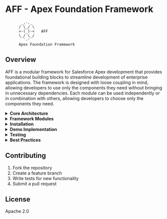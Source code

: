 # AFF - Apex Foundation Framework

```
       _,-._
      / \_/ \
      >-(_)-<   AFF
      \_/ \_/
        `-'
      Apex Foundation Framework
```

## Overview

AFF is a modular framework for Salesforce Apex development that provides foundational building blocks to streamline development of enterprise applications. The framework is designed with loose coupling in mind, allowing developers to use only the components they need without bringing in unnecessary dependencies. Each module can be used independently or in combination with others, allowing developers to choose only the components they need.

<details>
    <summary><b>Core Architecture</b></summary>

## Core Architecture

### Executors

Executors are the fundamental building blocks of the framework. They represent context-independent units of business logic that can be invoked from:

* Triggers
* Web Services
* Batch Jobs
* Scheduled Jobs
* Queueable Jobs
* Controllers
* Any Apex context

#### Example of a reusable executor:

```apex
public inherited sharing class AccountProcessor implements AFFBase.Executor {
    private List<Account> accounts;
    private AFFDml.ChangeUnit changeUnit;
    
    public AccountProcessor(List<Account> accounts, AFFDml.ChangeUnit changeUnit) {
        this.accounts = accounts;
        this.changeUnit = changeUnit;
    }
    
    public void execute() {
        // Business logic
        processAccounts();
    }
}
```

#### Usage across different contexts:

```apex
// In trigger
public with sharing class AccountTriggerHandler {
    public void execute() {
        new AccountProcessor(
            Trigger.new, 
            new AFFDml.DefaultChangeUnitImpl(AFFDml.AccessMode.USER_MODE)
        ).execute();
    }
}

// In batch
public without sharing class AccountBatch implements Database.Batchable<SObject> {
    public void execute(Database.BatchableContext bc, List<Account> scope) {
        new AccountProcessor(
            scope,
            new AFFDml.DefaultChangeUnitImpl(AFFDml.AccessMode.SYSTEM_MODE)
        ).execute();
    }
}

// In API
@RestResource(urlMapping='/accounts/*')
global with sharing class AccountAPI {
    @HttpPost
    global static void processAccounts(List<Account> accounts) {
        new AccountProcessor(
            accounts,
            new AFFDml.DefaultChangeUnitImpl(AFFDml.AccessMode.USER_MODE)
        ).execute();
    }
}
```

### Execution Patterns

The framework supports two primary execution patterns:

#### 1. One Loop Per Executor

```apex
public class MyExecutor implements AFFBase.Executor {
    private List<SObject> records;
    
    public void execute() {
        for(SObject record : records) {
            // Process single record
        }
    }
}
```

**Advantages**

* Clear separation of concerns
* Easy to maintain and test
* Each executor owns it's loop
* Better error isolation

**Disadvantages**

* Multiple passes through the data
* More CPU time consumption
* May hit governor limits with large data sets

#### One Loop - Many Executors

```apex
public inherited sharing class MyExecutor 
    implements AFFBase.Executor, AFFBase.DataSetter 
{
    private SObject record;
    
    public AFFBase.DataSetter setData(Object data) {
        this.record = (SObject)data;
        return this;
    }
    
    public void execute() {
        // Process single record
    }
}

// Usage
for(SObject record : records) {
    ((AFFBase.Executor)executor1.setData(record)).execute();
    ((AFFBase.Executor)executor2.setData(record)).execute();
}
```

**Advantages:**
* Single pass through the data
* More CPU efficient
* Better for large data volumes
* Lower memory usage

**Disadvantages:**
* More complex execution flow
* Harder to debug
* Tighter coupling between executors

### When to Use Which Pattern

1. Use One Loop Per Executor when:
   - Operations are independent
   - Memory is not a concern
   - Simple maintenance is priority
   - Debugging needs are high

2. Use One Loop - Many Executors when:
   - Operations are interdependent
   - Processing large data volumes
   - CPU time is critical
   - Operations need to share context

</details>

<details>
    <summary><b>Framework Modules</b></summary>

## Framework Modules

<details style="padding-left:20px;">
    <summary><b>Base Module</b></summary>

### Base Module
**Required Classes**: `AFFBase`

The base module provides core interfaces and classes used throughout the framework.

```mermaid
---
title: Base Module Class Diagram
---
classDiagram
    namespace AFFBase {
        class Entity {
            <<interface>>
            +String name()
            +Boolean equals(Object)
            +Integer hashCode()
        }

        class Category {
            <<interface>>
        }

        class Executor {
            <<interface>>
            +void execute()
        }

        class ExecutionManager {
            <<interface>>
            +ExecutionManager addExecutor(Executor)
            +ExecutionManager addExecutor(Category, Executor)
            +void execute()
        }

        class AbsExecutionManager {
            <<abstract>>
            #Map~Category,List~Executor~~ executors
            #List~Category~ categoriesInOrder
        }

        class SimpleCategoryImpl {

        }
    }

    AbsExecutionManager ..|> ExecutionManager
    Category --|> Entity
    SimpleCategoryImpl --|> Category
```

Key Components:
- Entity: Interface for named entities
- Executor: Interface for executable units of work
- ExecutionManager: Interface for managing categorized executors
- Category: Interface for categorizing executors

    </details>

<details style="padding-left:20px;">
    <summary><b>Trigger Module</b></summary>

### Trigger Module
**Required Classes**: `AFFBase`, `AFFTrigger`

The trigger module provides structured trigger handling with comprehensive support for different trigger contexts.

```mermaid
---
title: Trigger Module Class Diagram
---
classDiagram
    namespace AFFBase {
        class AbsExecutionManager {
            <<abstract>>
        }
    }
    namespace AFFTrigger {
        class TriggerExecutionManager {
            +ExecutionManager addExecutor(Category, Executor)
            +void execute()
            -TriggerCategory getTriggerCategory()
        }

        class TriggerCategory {
            +String name()
        }
    }
    TriggerExecutionManager --|> AbsExecutionManager
```

#### Example Implementation:

```apex
trigger AccountTrigger on Account (before insert, after insert) {
    new AccountTriggerHandler(
        Trigger.new, Trigger.old,
        Trigger.newMap, Trigger.oldMap
    ).execute();
}

public class AccountTriggerHandler implements AFFBase.Executor {
    public void execute() {
        new AFFTrigger.TriggerExecutionManager()
            .addExecutor(AFFTrigger.BEFORE_INS_TRG, new Validator())
            .addExecutor(AFFTrigger.BEFORE_INS_TRG, new Defaulter())
            .addExecutor(AFFTrigger.AFTER_INS_TRG, new NotificationSender())
            .execute();
    }
}
```

#### Example: Combined Pattern Usage

```apex
public class AccountTriggerHandler implements AFFBase.Executor {
    // ...
    public void execute() {
        // One Loop - Many Executors for field updates
        new AccountFieldUpdaters(Trigger.new).execute();
        
        // One Loop Per Executor for independent operations
        new OpportunityCreator(Trigger.new).execute();
        new TaskCreator(Trigger.new).execute();
    }
}

// Field updaters using one loop - many executors
public class AccountFieldUpdaters implements AFFBase.Executor {
    private List<SObject> accounts;
    private List<AFFBase.Executor> fieldUpdaters;
    
    //...

    public void execute() {
        for(Account acc : accounts) {
            for(AFFBase.Executor updater : fieldUpdaters) {
                ((AFFBase.DataSetter)updater).setData(acc);
                updater.execute();
            }
        }
    }
}
```

#### Trigger Context Data

The framework intentionally uses shallow copies of trigger context data:

```apex
new MyTriggerHandler(
    Trigger.new,    // Shallow copy
    Trigger.old,    // Shallow copy
    Trigger.newMap, // Shallow copy
    Trigger.oldMap  // Shallow copy
).execute();
```

**Why Not Immutable?**
1. Performance Considerations
   - Deep cloning large datasets would consume heap space
   - Additional CPU time for cloning operations
   - Memory constraints with governor limits

2. Intended Behavior
   - Trigger handlers often need to modify records
   - Changes need to propagate to the database
   - Pattern follows Salesforce's native trigger behavior

3. Best Practices
   - Handle data modifications in appropriate trigger contexts (before triggers for record modifications)
   - Use clear execution order to prevent unexpected modifications
   - Document when and where modifications occur

#### Best Practices

1. Data Modification
   - Modify records only in before triggers
   - Use after triggers for related object operations
   - Document any record modifications

2. Execution Pattern Selection
   - Use "One Loop Per Executor" for simpler, independent operations
   - Use "One Loop - Many Executors" for complex, interdependent operations
   - Consider data volume when choosing patterns

3. Error Handling
   - Implement proper error handling in each executor
   - Use feature toggles for graceful degradation
   - Consider transaction scope in error scenarios

4. Performance
   - Monitor CPU time and heap size
   - Batch operations where possible
   - Use appropriate execution pattern for data volume

5. Testing
   - Test each executor independently
   - Test execution order scenarios
   - Verify error handling
   - Test with various data volumes

</details>

<details style="padding-left:20px;">
    <summary><b>Iterator Module</b></summary>

### Iterator Module and Functional Programming
**Required Classes**: `AFFIter`, `AFFCommons`

The Iterator module provides functional programming patterns for Apex, inspired by JavaScript's array methods. All functional operations (`transform`, `filter`, `forEach`, etc.) are immutable by design, ensuring data consistency and preventing side effects.

```mermaid
---
title: Iterator Module Class Diagram
---
classDiagram
    namespace AFFIter {
        class FilterCallback {
            <<interface>>
            +Boolean execute(Object, Integer, List~Object~)
        }
        class MapCallback {
            <<interface>>
            +Object execute(Object, Integer, List~Object~)
        }
        class ForEachCallback {
            <<interface>>
            +void execute(Object, Integer, List~Object~)
        }
        class ReduceCallback {
            <<interface>>
            +Object execute(Object, Object, Integer, List~Object~)
        }
        class Iterator {
            <<interface>>
            +Boolean hasNext()
            +Object next()
            +Integer getCurrIndex()
            +List~Object~ getCollection()
            +Iterator reset()
            +Iterator filter(FilterCallback)
            +Iterator forEach(ForEachCallback)
            +Iterator transform(MapCallback)
            +Boolean every(FilterCallback)
            +Object reduce(ReduceCallback)
            +Object reduce(Object, ReduceCallback)
            +Boolean some(FilterCallback)
        }

        class ListIterator {
            #List~Object~ lst
            #Integer currIndex
            +ListIterator(List~Object~)
            +Boolean hasNext()
            +Object next()
            +Integer getCurrIndex()
            +List~Object~ getCollection()
            +Iterator reset()
        }

        class SetIterator {
            +SetIterator(Set~Object~)
        }

        class MapIterator {
            -ListIterator listIter
            +MapIterator(Map~Object,Object~)
            +Boolean hasNext()
            +Object next()
        }

        class MapEntry {
            +Object key
            +Object value
            +MapEntry(Object, Object)
            +Object clone(Boolean)
            +Boolean equals(Object)
        }

    }    

    ListIterator ..|> Iterator
    SetIterator --|> ListIterator
    MapIterator ..|> Iterator
    MapIterator o-- ListIterator
    MapIterator *-- MapEntry
    Iterator ..> FilterCallback : uses
    Iterator ..> MapCallback : uses
    Iterator ..> ForEachCallback : uses
    Iterator ..> ReduceCallback : uses
```

#### Example Usage:

```apex
// Using filter and transform
AFFIter.Iterator it = new AFFIter.ListIterator(accounts);
List<Task> tasks = (List<Task>)it
    .filter(new HighValueAccountFilter())
    .transform(new AccountToTaskTransformer())
    .getCollection();

// Using forEach with immutable operations
it.forEach(new AccountProcessor())
  .forEach(new NotificationSender());
```

#### Callbacks:
```apex
// Filter callback example
public class HighValueAccountFilter implements AFFIter.FilterCallback {
    public Boolean execute(Object item, Integer i, List<Object> arr) {
        Account acc = (Account)item;
        return acc.AnnualRevenue > 1000000;
    }
}

// Transform callback example
public class AccountToTaskTransformer implements AFFIter.MapCallback {
    public Object execute(Object item, Integer i, List<Object> arr) {
        Account acc = (Account)item;
        return new Task(
            WhatId = acc.Id,
            Subject = 'Follow up',
            ActivityDate = Date.today().addDays(7)
        );
    }
}
```

#### Immutability Guarantee

All operations create new collections:

```apex
List<Account> accounts = [SELECT Id, Name FROM Account];
AFFIter.Iterator it = new AFFIter.ListIterator(accounts);

// Each operation creates new collection
Iterator filtered = it.filter(new IsActive());     // New collection
Iterator transformed = filtered.transform(new AccountWrapper()); // New collection
Iterator processed = transformed.forEach(new AccountProcessor()); // New collection

// Original iterator remains unchanged
System.assert(it.getCollection() != filtered.getCollection());
```
#### Best Practices

1. Leverage Immutability
   - Rely on the guaranteed immutability for safe parallel processing
   - Use the same iterator for multiple processing paths
   - Don't worry about operations affecting source data

2. Performance Considerations
   - Be aware that each operation creates new collections
   - Consider the trade-off between immutability and memory usage
   - Use batch processing for very large datasets

3. Chain Design
   - Create clear, intention-revealing chains
   - Split complex operations into meaningful steps
   - Take advantage of the ability to reuse iterators

4. Testing
   - Verify immutability in tests
   - Test multiple processing paths
   - Ensure source data remains unchanged

#### Notes on Deep Cloning

The Iterator module uses `AFFCommons.deepClone()` for copying objects, which handles:
- SObjects using `clone(true, true, true, true)`
- Custom objects implementing `AFFCommons.Cloneable`
- Collections and primitive types

```apex
// Example of a custom object working with Iterator
public class MyCustomObject implements AFFCommons.Cloneable {
    public String name;
    public Decimal value;
    
    public Object clone(Boolean deepClone) {
        MyCustomObject cloned = new MyCustomObject();
        cloned.name = this.name;
        cloned.value = this.value;
        return cloned;
    }
}

// Will be properly cloned in Iterator operations
List<MyCustomObject> objects = new List<MyCustomObject>();
AFFIter.Iterator it = new AFFIter.ListIterator(objects);
```
</details>

<details style="padding-left:20px;">
    <summary><b>Feature Control Module</b></summary>

### Feature Control Module
**Required Classes**: `AFFFeatureCtrl`, `AFFBase`

The Feature Control Module provides a flexible system for managing feature toggles in your Salesforce application. It allows you to enable/disable functionality dynamically based on various conditions, without deploying new code.

```mermaid
---
title: Feature Control Module
---
classDiagram
    namespace AFFFeatureCtrl {
        class Feature {
            <<interface>>
            +String description()
            +Boolean isEnabled()
            +void setEnabled(Boolean)
        }
        class FeatureConfig {
            <<interface`>>
            +List~Feature~ getFeatures()
            +Feature getFeatureByName(String)
            +void setFeature(Feature)
        }
        class FeatureConfigMgr {
            +Boolean isEnabled(Category)
            +FeatureConfigMgr enableFeature(Category, Boolean)
        }
        class FeatureEnabler {
            <<interface>>
            +Boolean isEnabled()
        }
    }
    
    FeatureConfigMgr o--> FeatureConfig
    FeatureConfigMgr o--> FeatureEnabler
    FeatureConfig --> Feature
```

#### Example Implementation:

```apex
// Feature definition
public static final AFFBase.Category FEATURE_ACC_RATING =
    new AFFBase.SimpleCategoryImpl('FEATURE_ACC_RATING');

// Feature configuration
AFFFeatureCtrl.FeatureConfig featureConfig = new AFFFeatureCtrl.FeatureConfigImpl();
featureConfig.setFeatures(new List<AFFFeatureCtrl.Feature>{
    new AFFFeatureCtrl.FeatureImpl(
        new AFF_Features_Control_Config__mdt(
            DeveloperName = 'FEATURE_ACC_RATING',
            IsEnabled__c = true
        )
    )
});

// Feature enabler for business hours
public class BusinessHoursFeatureEnabler implements AFFFeatureCtrl.FeatureEnabler {
    private BusinessHours bh;
    public Boolean isEnabled() {
        if ( bh == null ) {
            bh = [SELECT Id FROM BusinessHours WHERE IsDefault = true LIMIT 1];
        }
        return BusinessHours.isWithin(bh.Id, Datetime.now());
    }
}

// Usage
AFFFeatureCtrl.FeatureConfigMgr featureManager = (
        new AFFFeatureCtrl.FeatureConfigMgr(
            featureConfig,
            new List<AFFFeatureCtrl.FeatureEnabler>{
                new BusinessHoursFeatureEnabler()
            }
        )
    ).execute(); // Execute feature-specific code if enabled

```

#### Performance Considerations

1. Caching Feature States
```apex
public class CachedFeatureManager {
    private static Map featureStateCache;
    
    public static Boolean isEnabled(AFFBase.Category feature) {
        if (featureStateCache == null) {
            featureStateCache = new Map();
        }
        
        String featureName = feature.name();
        if (!featureStateCache.containsKey(featureName)) {
            featureStateCache.put(
                featureName, 
                featureManager.isEnabled(feature)
            );
        }
        
        return featureStateCache.get(featureName);
    }
}
```

2. Bulk Processing
```apex
public class BulkFeatureChecker {
    public Map checkFeatures(Set featureNames) {
        Map results = new Map();
        // Bulk query feature configurations
        for(AFF_Features_Control_Config__mdt config : 
            [SELECT DeveloperName, IsEnabled__c 
             FROM AFF_Features_Control_Config__mdt 
             WHERE DeveloperName IN :featureNames]) {
            results.put(config.DeveloperName, config.IsEnabled__c);
        }
        return results;
    }
}
```

</details>

<details style="padding-left:20px;">
    <summary><b>Security Module</b></summary>

### Security Module
**Required Classes**: `AFFSecurity`

The Security Module provides an efficient way to check Field-Level Security (FLS) and object CRUD permissions. It uses lazy loading and caching of field descriptions to optimize performance when checking multiple fields.

```mermaid
---
title: Security Module Class Diagram
---
classDiagram
    namespace AFFSecurity {

        class FLSCrudChecker {
            <<interface>>
            +Boolean isAccessible()
            +Boolean isCreateable()
            +Boolean isUpdateable()
        }

        class SObjCrudChecker {
            <<interface>>
            +Boolean isDeletable()
        }

        class FieldChecker {
            -List~DescribeFieldResult~ fieldsToCheck
            -Boolean pIsAccessible
            -Boolean pIsUpdatable
            -Boolean pIsCreatable
            +Boolean isAccessible()
            +Boolean isCreateable()
            +Boolean isUpdateable()
        }

        class SObjectChecker {
            -SObjectType objType
            -DescribeSObjectResult objDescr
            +Boolean isAccessible()
            +Boolean isCreateable()
            +Boolean isUpdateable()
            +Boolean isDeletable()
        }
    }

    SObjCrudChecker --|> FLSCrudChecker
    FieldChecker ..|> FLSCrudChecker
    SObjectChecker ..|> SObjCrudChecker
```

#### Example Usage:

```apex
// Field-level security checking
AFFSecurity.FieldChecker fieldChecker = new AFFSecurity.FieldChecker(
    Account.SObjectType,
    new List<String>{'Name', 'Industry', 'AnnualRevenue'}
);

if (fieldChecker.isAccessible() && fieldChecker.isUpdateable()) {
    // Process fields
}

// Object-level security checking
AFFSecurity.SObjectChecker objectChecker = 
    new AFFSecurity.SObjectChecker(Account.SObjectType);

if (objectChecker.isCreateable()) {
    // Create records
}
```

#### Best Practices

1. Cache Checkers When Possible
```apex
public class SecurityService {
    private static Map<String, AFFSecurity.FieldChecker> checkersByObject = 
        new Map<String, AFFSecurity.FieldChecker>();
    
    public static AFFSecurity.FieldChecker getChecker(
        SObjectType objType, 
        List<String> fields
    ) {
        String key = objType + String.join(fields, ',');
        if (!checkersByObject.containsKey(key)) {
            checkersByObject.put(
                key, 
                new AFFSecurity.FieldChecker(objType, fields)
            );
        }
        return checkersByObject.get(key);
    }
}
```
Reuse checker instances for common field combinations.

2. Group Related Fields
```apex
public class AccountSecurityProfile {
    private static final List<String> BASIC_FIELDS = 
        new List<String>{'Name', 'Phone'};
    private static final List<String> FINANCIAL_FIELDS = 
        new List<String>{'AnnualRevenue', 'AccountNumber'};
        
    private static AFFSecurity.FieldChecker basicChecker;
    private static AFFSecurity.FieldChecker financialChecker;
    
    public static Boolean canAccessBasicInfo() {
        if (basicChecker == null) {
            basicChecker = new AFFSecurity.FieldChecker(
                Account.SObjectType, 
                BASIC_FIELDS
            );
        }
        return basicChecker.isAccessible();
    }
}
```
Organize field checks by functional area.

3. Error Handling
```apex
public class SecureOperation {
    private AFFSecurity.FieldChecker checker;
    
    public void execute() {
        try {
            validateAccess();
            // Perform operation
        } catch (SecurityException e) {
            handleSecurityError(e);
        }
    }
    
    private void validateAccess() {
        if (!checker.isAccessible()) {
            throw new SecurityException(
                'Insufficient access to fields: ' + 
                String.join(fields, ',')
            );
        }
    }
}
```
Provide clear security error messages.

#### Performance Tips

1. Minimize Describe Calls
```apex
// DO THIS - one checker for multiple operations
AFFSecurity.FieldChecker checker = new AFFSecurity.FieldChecker(
    Account.SObjectType,
    new List<String>{'Name', 'Industry'}
);
checker.isAccessible();
checker.isUpdateable();

// NOT THIS - multiple checkers
new AFFSecurity.FieldChecker(Account.SObjectType, fields).isAccessible();
new AFFSecurity.FieldChecker(Account.SObjectType, fields).isUpdateable();
```

2. Use Appropriate Cache Scope
```apex
public class SecurityCache {
    // Transaction cache for standard operations
    private static Map<String, AFFSecurity.FieldChecker> transactionCache = 
        new Map<String, AFFSecurity.FieldChecker>();
        
    // Cache key generator
    private static String generateKey(SObjectType objType, List<String> fields) {
        return objType + String.valueOf(fields.hashCode());
    }
}
```

3. Batch Operation Optimization
```apex
public class BatchSecurityCheck {
    private AFFSecurity.FieldChecker checker;
    
    public void processRecords(List<SObject> records) {
        // Check once for the batch
        if (!checker.isAccessible()) {
            throw new SecurityException('Insufficient access');
        }
        // Process records
    }
}
```

The Security Module's lazy loading and caching mechanisms make it particularly efficient for:
- High-volume operations
- Repeated security checks
- Complex permission validations
- Batch processing

By caching field descriptions and permission results, it minimizes the overhead of security checks while maintaining proper security enforcement.

</details>

<details style="padding-left:20px;">
    <summary><b>DML Module</b></summary>

### DML Module
**Required Classes**: `AFFDml`, `AFFBase`

The DML Module provides structured database operations with transaction management.

```mermaid
---
title: DML Module Class Diagram
---
classDiagram
    namespace AFFDml {
        class DmlType {
            -String name
            +DmlType(String name)
        }

        class ChangeUnit {
            <<interface>>
            +setDmlType(DmlType type) ChangeUnit
            +getRecordsByDmlType(DmlType type) List~SObject~
            +clearRecordsByDmlType(DmlType type) ChangeUnit
            +clearAllRecords() ChangeUnit
            +addRecord(SObject obj) ChangeUnit
            +addRecords(List~SObject~ objs) ChangeUnit
            +applyChange() ChangeUnit
        }

        class DefaultChangeUnitImpl {
            -Map~DmlType,List~SObject~~ dataMap
            -DmlType currDmlType
            -AccessMode access
            +DefaultChangeUnitImpl(AccessMode access)
            +insertData(List~SObject~ data)
            +updateData(List~SObject~ data)
            +upsertData(List~SObject~ data)
            +deleteData(List~SObject~ data)
        }
    }

ChangeUnit <|.. DefaultChangeUnitImpl
```

#### Examples

##### 1. Basic Insert Operation:

```apex
// Create a change unit with user mode access
AFFDml.ChangeUnit cu = new AFFDml.DefaultChangeUnitImpl(AFFDml.AccessMode.USER_MODE);

// Add records to insert
cu.setDmlType(AFFDml.T_INSERT)
  .addRecord(new Account(Name = 'Test Account'))
  .applyChange();
```

##### 2. Multiple DML Operations:

```apex
AFFDml.ChangeUnit cu = new AFFDml.DefaultChangeUnitImpl(AFFDml.AccessMode.SYSTEM_MODE);

// Insert new accounts
cu.setDmlType(AFFDml.T_INSERT)
  .addRecords(newAccounts);
  // Update existing accounts
  .setDmlType(AFFDml.T_UPDATE)
  .addRecords(existingAccounts);
  // Apply all changes at once
  .applyChange();
```

##### 3. Error Handling:

```apex
AFFDml.ChangeUnit cu = new AFFDml.DefaultChangeUnitImpl(AFFDml.AccessMode.USER_MODE);

try {
    cu.setDmlType(AFFDml.T_INSERT)
      .addRecords(accounts)
      .applyChange();
} catch (AFFDml.BadDataException e) {
    // Handle error
}
```
#### Best Practices and Optimizations

##### Batch Operations

Group similar DML operations together to minimize DML statements
Use addRecords() for bulk operations instead of multiple addRecord() calls


##### Access Mode Selection

Use USER_MODE when the operation should respect user permissions
Use SYSTEM_MODE only when bypassing user permissions is necessary


##### Error Handling

1. Always wrap DML operations in try-catch blocks
2. Clear previous records using `clearRecordsByDmlType()` when reusing a change unit


#### Performance Considerations

1. Minimize the number of `applyChange()` calls
2. Use getRecordsByDmlType() to verify records before applying changes
3. Clear unnecessary data using `clearAllRecords()` when reusing change units


#### Memory Management

1. Clear large data sets after processing using `clearAllRecords()`
2. Avoid storing unnecessary references to large record collections

</details>

<details style="padding-left:20px;">
    <summary><b>Factory Module</b></summary>

### Factory Module
**Required Classes**: `AFFSObjFactory`

The SObject Factory Module provides a flexible and secure way to create SObject records with proper field-level security checks and default value handling. It enforces compile-time type safety and supports custom field value setting strategies.

```mermaid
---
title: Factory Module Class Diagram
---
classDiagram
    namespace AFFSObjFactory {
        class Factory {
            <<interface>>
            +create() SObject
        }

        class FieldSetter {
            <<interface>>
            +setValue(SObject sobj, String fieldName)
        }

        class StandardFactory {
            -List~DescribeFieldResult~ fields
            -Map~String,DescribeFieldResult~ fieldsByName
            -Map~String,FieldSetter~ fieldSettersByFieldName
            -SObjectType sobjType
            +StandardFactory(SObjectType, List~String~, Map~String,FieldSetter~)
            +applyFieldLevelSecurity(List~FieldLevelSecurity~) StandardFactory
            +create() SObject
        }
    }
    Factory <|.. StandardFactory
```

#### Examples

```apex
// Custom field setter
public class AccountNameSetter implements AFFSObjFactory.FieldSetter {
    public void setValue(SObject obj, String fieldName) {
        obj.put(fieldName, 'Account-' + Crypto.getRandomInteger());
    }
}

// Factory setup
Map<String, AFFSObjFactory.FieldSetter> fieldSetters = 
    new Map<String, AFFSObjFactory.FieldSetter>{
        'Name' => new AccountNameSetter()
    };

// Use field setter for Name and default value for Industry
AFFSObjFactory.Factory factory = new AFFSObjFactory.StandardFactory(
    Account.SObjectType,
    new List<String>{'Name', 'Industry'},
    fieldSetters
)
// Apply field level security
.applyFieldLevelSecurity(new List<AFFSObjFactory.FieldLevelSecurity>{
    AFFSObjFactory.FieldLevelSecurity.FLS_CREATE,
    AFFSObjFactory.FieldLevelSecurity.FLS_READ
});

// Create SObject
Account acc = (Account)factory.create();
```

#### Best Practices and Optimizations

##### Factory Creation
- Create factories once and reuse them for better performance
- Group related fields together in a single factory
- Use descriptive field setter names for better maintainability

##### Field-Level Security
- Always apply appropriate FLS checks based on operation context
- Cache FLS check results when creating multiple records
- Consider using system mode for batch operations when appropriate

##### Error Handling
- Handle WrongFieldException for invalid field names
- Validate required fields before creating records
- Implement proper error logging for field setter failures

##### Performance Considerations
- Cache describe results and field maps
- Batch create operations when possible
- Minimize the number of field setters for frequently used factories

##### Field Setters
- Keep field setters stateless when possible
- Implement field validation in setters when needed
- Use dependency injection for complex field setting logic

</details>

<details style="padding-left:20px; padding-bottom:20px;">
    <summary><b>Commons Module</b></summary>

### Commons Module
**Required Classes**: `AFFCommons`

The Commons Module provides utility functions for:
- Hash building
- Deep cloning
- Type utilities

Example Usage:

```apex
// Hash building
AFFCommons.HashBuilder hashBuilder = new AFFCommons.HashBuilder();
Integer hash = hashBuilder
    .add(account.Name)
    .add(account.Industry)
    .hashCode();

// Deep cloning
Account clonedAccount = (Account)AFFCommons.deepClone(account);

// Type utilities
String objType = AFFCommons.getObjectType(myObject);
Type resolvedType = AFFCommons.getTypeForApexObject(namespace, myObject);
```

##### Performance Considerations

Try to avoid `deepClone` for the Collections and Complex Objects which do not implement `AFFCommons.Clonable` interface.

</details>

</details>

<details>
    <summary><b>Installation</b></summary>

## Installation

### Required Components by Module

Base Framework:
   - AFFBase.cls
   - AFFBase.cls-meta.xml

Trigger Module:
   - AFFTrigger.cls
   - AFFTrigger.cls-meta.xml

Iterator Module:
   - AFFIter.cls
   - AFFCommons.cls
   - Associated meta.xml files

Feature Control Module:
   - AFFFeatureCtrl.cls
   - AFFBase.cls
   - Associated meta.xml files

Security Module:
   - AFFSecurity.cls
   - AFFSecurity.cls-meta.xml

DML Module:
   - AFFDml.cls
   - AFFBase.cls
   - Associated meta.xml files

Factory Module:
   - AFFSObjFactory.cls
   - AFFSObjFactory.cls-meta.xml

Commons Module:
   - AFFCommons.cls
   - AFFCommons.cls-meta.xml

</details>

<details>
    <summary><b>Demo Implementation</b></summary>

## Demo Implementation

The framework includes complete demo implementations that showcase best practices and common patterns:

### Account Processing Demo Architecture

The demo implements a complete account processing system that shows how different framework modules work together to handle trigger events with feature control and proper transaction management.

```mermaid
---
title: AFF DEMO Sequence Diagram
---
sequenceDiagram
    participant AT as AccountTrigger
    participant TH as AccountTriggerHandler
    participant TEM as TriggerExecutionManager
    participant FCM as FeatureConfigMgr
    participant BIE as BeforeInsertExecutor
    participant AIE as AfterInsertExecutor
    participant BUE as BeforeUpdateExecutor
    participant AL as AccountLogic
    participant CU as ChangeUnit

    AT->>+TH: execute()
    TH->>+FCM: isEnabled(FEATURE_ACCOUNT_REALTIME_LOGIC)
    FCM-->>-TH: true
    
    TH->>+TEM: new TriggerExecutionManager()
    
    alt Before Insert Context
        TH->>TEM: addExecutor(BEFORE_INS_TRG, BeforeInsertExecutor)
        TEM->>+BIE: execute()
        BIE->>+FCM: addExecutor(FEATURE_AUTOASSIGN_ACC_OWNER)
        BIE->>FCM: addExecutor(FEATURE_ACC_RATING)
        BIE->>+AL: AccountRankingProcessorWithLoop.execute()
        AL-->>-BIE: Complete
        BIE-->>-TEM: Complete
    else After Insert Context
        TH->>TEM: addExecutor(AFTER_INS_TRG, AfterInsertExecutor)
        TEM->>+AIE: execute()
        AIE->>+FCM: addExecutor(FEATURE_AUTOASSIGN_TASK_2_ACC)
        AIE->>+AL: TaskCreatorForNewAccountsWithLoop.execute()
        AL->>+CU: setDmlType(T_INSERT)
        CU->>CU: addRecords(tasks)
        AL->>CU: applyChange()
        CU-->>-AL: Complete
        AL-->>-AIE: Complete
        AIE-->>-TEM: Complete
    else Before Update Context
        TH->>TEM: addExecutor(BEFORE_UPD_TRG, BeforeUpdateExecutor)
        TEM->>+BUE: execute()
        BUE->>+FCM: addExecutor(FEATURE_ACC_RATING)
        BUE->>+AL: AccountRankingProcessorWithLoop.execute()
        AL-->>-BUE: Complete
        BUE-->>-TEM: Complete
    end

    TEM->>TEM: execute()
    TEM-->>-TH: Complete
    TH-->>-AT: Complete
```    

#### The sequence diagram shows:

Initial Flow:

- Trigger invokes AccountTriggerHandler
- Handler checks if FEATURE_ACCOUNT_REALTIME_LOGIC is enabled
- Creates TriggerExecutionManager


Context-Specific Flows:

- Before Insert:

    * Sets up owner assignment and rating calculation
    * Uses feature control to conditionally execute operations


- After Insert:

    * Creates tasks for new accounts
    * Uses ChangeUnit for DML operations


- Before Update:

    * Updates account ratings based on revenue changes


Transaction Management:

- Single transaction scope
- Batched DML operations
- Proper error handling

#### Feature Definitions
```apex
// Main toggle for all real-time account processing
public static final AFFBase.Category FEATURE_ACCOUNT_REALTIME_LOGIC = 
    new AFFBase.SimpleCategoryImpl('FEATURE_ACCOUNT_REALTIME_LOGIC');

// Individual feature toggles
public static final AFFBase.Category FEATURE_AUTOASSIGN_ACC_OWNER = 
    new AFFBase.SimpleCategoryImpl('FEATURE_AUTOASSIGN_ACC_OWNER');
public static final AFFBase.Category FEATURE_AUTOASSIGN_TASK_2_ACC = 
    new AFFBase.SimpleCategoryImpl('FEATURE_AUTOASSIGN_TASK_2_ACC');
public static final AFFBase.Category FEATURE_ACC_RATING = 
    new AFFBase.SimpleCategoryImpl('FEATURE_ACC_RATING');
```

#### Executor Pattern

Each trigger context has its own executor to handle specific business logic:

##### BeforeInsertExecutor

Handles field updates and validations before account creation:
```apex
public class BeforeInsertExecutor extends TriggerEventAbs {
    public void execute() {
        // Auto-assign account owner if feature enabled
        featureConfigMgr.addExecutor(
            FEATURE_AUTOASSIGN_ACC_OWNER,
            new AFF_DEMO_SObjectUtils.SObjOwnerSetter_1(newAccounts)
        )
        // Calculate account rating based on revenue
        .addExecutor(
            FEATURE_ACC_RATING,
            new AFF_DEMO_AccountLogic.AccountRankingProcessorWithLoop(
                newAccounts,
                null
            )
        )
        .execute();
    }
}
```

##### AfterInsertExecutor

Handles related record creation after accounts are inserted:
```apex
public class AfterInsertExecutor extends TriggerEventAbs {
    private AFFDml.ChangeUnit changeUnit = new AFFDml.DefaultChangeUnitImpl(
        AFFDml.AccessMode.USER_MODE
    );

    public void execute() {
        // Create follow-up tasks for new accounts if feature enabled
        featureConfigMgr.addExecutor(
            FEATURE_AUTOASSIGN_TASK_2_ACC,
            new AFF_DEMO_AccountLogic.TaskCreatorForNewAccountsWithLoop(
                newAccounts,
                changeUnit
            )
        )
        .execute();

        // Save all changes in one transaction
        changeUnit.applyChange();
    }
}
```

##### BeforeUpdateExecutor

Handles field updates when accounts are modified:

```apex
public class BeforeUpdateExecutor extends TriggerEventAbs {
    public void execute() {
        // Recalculate account rating if revenue changed
        featureConfigMgr.addExecutor(
            FEATURE_ACC_RATING,
            new AFF_DEMO_AccountLogic.AccountRankingProcessorWithLoop(
                newAccounts,
                new Map<Id, Account>(oldAccounts)
            )
        )
        .execute();
    }
}
```

#### Feature Control Integration

The demo uses `AFFFeatureCtrl` to:

* Control the entire trigger execution
* Enable/disable individual features
* Apply multiple enablement conditions

Example configuration:

```apex
// Configure features via custom metadata
AFFFeatureCtrl.FeatureConfig featureConfig = new AFFFeatureCtrl.FeatureConfigImpl();
featureConfig.setFeatures(new List<AFFFeatureCtrl.Feature>{
    new AFFFeatureCtrl.FeatureImpl(
        new AFF_Features_Control_Config__mdt(
            DeveloperName = 'FEATURE_ACC_RATING',
            IsEnabled__c = true
        )
    )
});

// Add conditional enablers
AFFFeatureCtrl.FeatureConfigMgr featureManager = 
    new AFFFeatureCtrl.FeatureConfigMgr(
        featureConfig,
        new List<AFFFeatureCtrl.FeatureEnabler>{
            new BusinessHoursFeatureEnabler()
        }
    );
```

#### Transaction Management

The demo uses `AFFDml.ChangeUnit` to:

* Batch DML operations
* Control execution context (User/System mode)
* Handle errors properly

Example:

```apex
// Create change unit for user mode operations
AFFDml.ChangeUnit changeUnit = new AFFDml.DefaultChangeUnitImpl(
    AFFDml.AccessMode.USER_MODE
);

// Collect changes from multiple operations
changeUnit.setDmlType(AFFDml.T_INSERT)
    .addRecords(tasksToCreate)
    .setDmlType(AFFDml.T_UPDATE)
    .addRecords(accountsToUpdate)
    // Execute all changes in one transaction
    .applyChange();
```

#### This architecture provides several benefits:

* Modularity: Each trigger context has its own executor
* Feature Control: Granular control over functionality
* Transaction Management: Efficient DML handling
* Maintainability: Clear separation of concerns
* Testability: Each component can be tested in isolation
* Flexibility: Easy to add/remove features or modify behavior
</details>    

<details>
    <summary><b>Testing</b></summary>

## Testing

The framework includes comprehensive test coverage:

1. Unit Tests:
   - AFFBaseTest
   - AFFTriggerTest
   - AFFIterTest
   - AFFFeatureCtrlTest
   - AFFSecurityTest
   - AFFDmlTest
   - AFFSObjFactoryTest
   - AFFCommonsTest

2. Integration Tests:
   - AFF_DEMO_AccountTriggerHandlerTest
   - AFF_DEMO_AccountLogicTest

3. Mock Implementations:
   - AFFMockDml
   - AFFTestHelper

</details>

<details>
    <summary><b>Best Practices</b></summary>

## Best Practices

1. Module Usage:
   - Use only required modules
   - Keep dependencies minimal
   - Follow single responsibility principle

2. Executors:
   - Keep context-independent
   - Choose appropriate execution pattern
   - Handle errors properly

3. Security:
   - Always check FLS when required
   - Use appropriate DML access mode
   - Validate inputs

4. Performance:
   - Cache security checks
   - Batch DML operations
   - Use appropriate iterator patterns
   - Monitor CPU and memory usage

</details>

## Contributing

1. Fork the repository
2. Create a feature branch
3. Write tests for new functionality
4. Submit a pull request

## License

Apache 2.0
